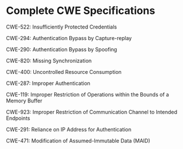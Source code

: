 

# Complete CWE Specifications

CWE-522: Insufficiently Protected Credentials

CWE-294: Authentication Bypass by Capture-replay

CWE-290: Authentication Bypass by Spoofing

CWE-820: Missing Synchronization

CWE-400: Uncontrolled Resource Consumption

CWE-287: Improper Authentication

CWE-119: Improper Restriction of Operations within the Bounds of a Memory Buffer

CWE-923: Improper Restriction of Communication Channel to Intended Endpoints

CWE-291: Reliance on IP Address for Authentication

CWE-471: Modification of Assumed-Immutable Data (MAID)
